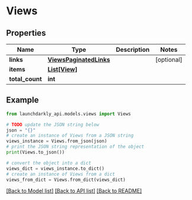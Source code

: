# Views


## Properties

Name | Type | Description | Notes
------------ | ------------- | ------------- | -------------
**links** | [**ViewsPaginatedLinks**](ViewsPaginatedLinks.md) |  | [optional] 
**items** | [**List[View]**](View.md) |  | 
**total_count** | **int** |  | 

## Example

```python
from launchdarkly_api.models.views import Views

# TODO update the JSON string below
json = "{}"
# create an instance of Views from a JSON string
views_instance = Views.from_json(json)
# print the JSON string representation of the object
print(Views.to_json())

# convert the object into a dict
views_dict = views_instance.to_dict()
# create an instance of Views from a dict
views_from_dict = Views.from_dict(views_dict)
```
[[Back to Model list]](../README.md#documentation-for-models) [[Back to API list]](../README.md#documentation-for-api-endpoints) [[Back to README]](../README.md)



